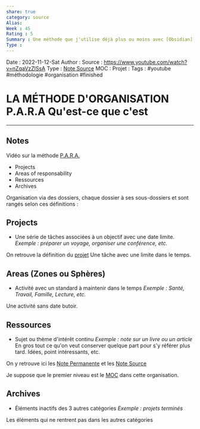 ```yaml
---
share: true 
category: source
Alias:
Week : 45
Rating : 5
Summary : Une méthode que j'utilise déjà plus ou moins avec [Obsidian](Obsidian.md) à voir si je peux améliorer encore ma façon de gérer mes notes
Type : 
---
```

Date : 2022-11-12-Sat
Author :
Source : https://www.youtube.com/watch?v=nZqaVzZlSsA
Type : [Note Source](Note%20Source)
MOC :
Projet : 
Tags : #youtube #méthodologie #organisation #finished 

# LA MÉTHODE D'ORGANISATION P.A.R.A Qu'est-ce que c'est


***

## Notes

Vidéo sur la méthode [P.A.R.A.](P.A.R.A.)

- Projects
- Areas of responsability 
- Ressources 
- Archives

Organisation via des dossiers, chaque dossier à ses sous-dossiers et sont rangés selon ces définitions :

## Projects

- Une série de tâches associées à un objectif avec une date limite.
*Exemple : préparer un voyage, organiser une conférence, etc.*

On retrouve la définition du [projet](Projets) Une tâche avec une limite dans le temps.

## Areas (Zones ou Sphères)

- Activité avec un standard à maintenir dans le temps
*Exemple : Santé, Travail, Famille, Lecture, etc.*

Une activité sans date butoir. 

## Ressources 

- Sujet ou thème d'intérêt continu
*Exemple : note sur un livre ou un article*
En gros tout ce qu'on veut conserver quelque part pour s'y référer plus tard. 
Idées, point intéressants, etc. 

On y retrouve ici les [Note Permanente](Note%20Permanente) et les [Note Source](Note%20Source)

Je suppose que le premier niveau est le [MOC](Carte%20de%20contenu) dans cette organisation.

## Archives 

- Éléments inactifs des 3 autres catégories
*Exemple : projets terminés*

Les éléments qui ne rentrent pas dans les autres catégories

